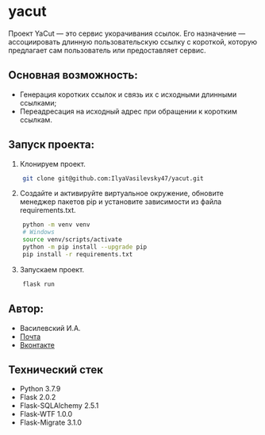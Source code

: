 # yacut
Проект YaCut — это сервис укорачивания ссылок. Его назначение — ассоциировать длинную пользовательскую ссылку с короткой, которую предлагает сам пользователь или предоставляет сервис.

## Основная возможность:
- Генерация коротких ссылок и связь их с исходными длинными ссылками;
- Переадресация на исходный адрес при обращении к коротким ссылкам.

## Запуск проекта:
1. Клонируем проект.
```bash
    git clone git@github.com:IlyaVasilevsky47/yacut.git
```

2. Создайте и активируйте виртуальное окружение, обновите менеджер пакетов pip и установите зависимости из файла requirements.txt.
```bash
    python -m venv venv
    # Windows
    source venv/scripts/activate
    python -m pip install --upgrade pip
    pip install -r requirements.txt
```

3. Запускаем проект.
```bash
    flask run
```

## Автор:
- Василевский И.А.
- [Почта](vasilevskijila047@gmail.com)
- [Вконтакте](https://vk.com/ilya.vasilevskiy47)


## Технический стек
- Python 3.7.9
- Flask 2.0.2
- Flask-SQLAlchemy 2.5.1
- Flask-WTF 1.0.0
- Flask-Migrate 3.1.0
